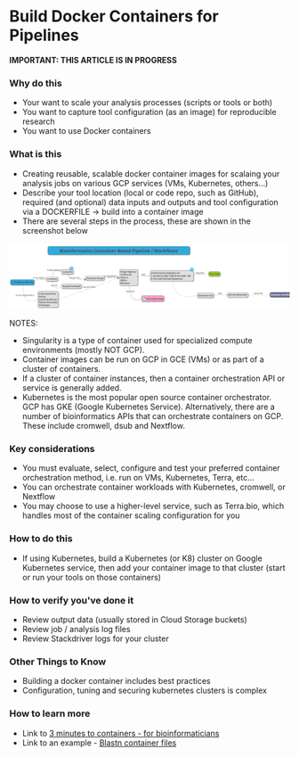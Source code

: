 # Build Docker Containers for Pipelines

**IMPORTANT: THIS ARTICLE IS IN PROGRESS**

### Why do this
 - Your want to scale your analysis processes (scripts or tools or both)
 - You want to capture tool configuration (as an image) for reproducible research
 - You want to use Docker containers

### What is this
 - Creating reusable, scalable docker container images for scalaing your analysis jobs on various GCP services (VMs, Kubernetes, others...)
 - Describe your tool location (local or code repo, such as GitHub), required (and optional) data inputs and outputs and tool configuration via a DOCKERFILE -> build into a container image
 - There are several steps in the process, these are shown in the screenshot below

[![tool-to-docker](/images/tool-to-docker.png)]()

NOTES: 
 - Singularity is a type of container used for specialized compute environments (mostly NOT GCP). 
 - Container images can be run on GCP in GCE (VMs)
or as part of a cluster of containers.  
 - If a cluster of container instances, then a container orchestration API or service is generally added.  
 - Kubernetes is the most popular open source container orchestrator.  GCP has GKE (Google Kubernetes Service).  Alternatively, there are a number of bioinformatics APIs that can orchestrate containers on GCP.  These include cromwell, dsub and Nextflow.

### Key considerations
 - You must evaluate, select, configure and test your preferred container orchestration method, i.e. run on VMs, Kubernetes, Terra, etc...
 - You can orchestrate container workloads with Kubernetes, cromwell, or Nextflow
 - You may choose to use a higher-level service, such as Terra.bio, which handles most of the container scaling configuration for you

### How to do this
 - If using Kubernetes,  build a Kubernetes (or K8) cluster on Google Kubernetes service, then add your container image to that cluster (start or run your tools on those containers)

### How to verify you've done it
 - Review output data (usually stored in Cloud Storage buckets)
 - Review job / analysis log files
 - Review Stackdriver logs for your cluster

### Other Things to Know
 - Building a docker container includes best practices
 - Configuration, tuning and securing kubernetes clusters is complex

### How to learn more
 - Link to [3 minutes to containers - for bioinformaticians](https://medium.com/series/running-containers-for-biologists-75d6dccbbf7c)
 - Link to an example - [Blastn container files](https://github.com/lynnlangit/blastn)